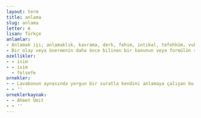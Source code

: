 ```yaml
---
layout: term
title: anlama
slug: anlama
letter: A
lisan: Türkçe
anlamlar:
- Anlamak işi; anlamaklık, kavrama, derk, fehim, intikal, tefehhüm, vukuf
- Bir olay veya önermenin daha önce bilinen bir kanunun veya formülün sonucu olduğunu görme
ozellikler:
- - isim
- - isim
  - felsefe
ornekler:
- - Lavabonun aynasında yorgun bir suratla kendini anlamaya çalışan bu adama bakıyorum.
- - ''
orneklerkaynak:
- - Ahmet Ümit
- - ''
---
```

